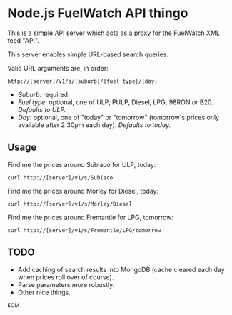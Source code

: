 # Node.js FuelWatch API thingo

This is a simple API server which acts as a proxy for the FuelWatch XML feed "API".

This server enables simple URL-based search queries.

Valid URL arguments are, in order:

	http://[server]/v1/s/{suburb}/{fuel type}/{day}

* *Suburb*: required.
* *Fuel type*: optional, one of ULP, PULP, Diesel, LPG, 98RON or B20. *Defaults to ULP.*
* *Day*: optional, one of "today" or "tomorrow" (tomorrow's prices only available after 2:30pm each day). *Defaults to today.*

## Usage

Find me the prices around Subiaco for ULP, today:

	curl http://[server]/v1/s/Subiaco

Find me the prices around Morley for Diesel, today:

	curl http://[server]/v1/s/Morley/Diesel

Find me the prices around Fremantle for LPG, tomorrow:

	curl http://[server]/v1/s/Fremantle/LPG/tomorrow

## TODO

* Add caching of search results into MongoDB (cache cleared each day when prices roll over of course).
* Parse parameters more robustly.
* Other nice things.

<small>EOM</small>
